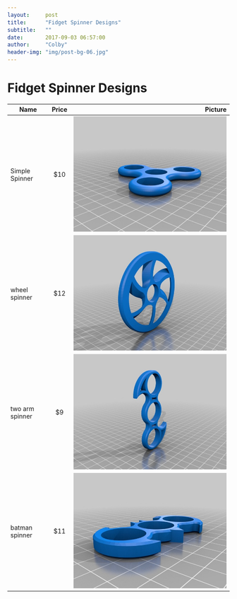 ```yaml
---
layout:     post
title:      "Fidget Spinner Designs"
subtitle:   ""
date:       2017-09-03 06:57:00
author:     "Colby"
header-img: "img/post-bg-06.jpg"
---
```

<h1>Fidget Spinner Designs</h1>

| Name     | Price | Picture       |
| ------------- |:------------:| -----:|
| Simple Spinner|$10 |![alt text](/img/simple-spinner.jpg)| 
| wheel spinner |$12 |![alt text](/img/wheel-spinner.jpg)|
| two arm spinner |$9 |![alt text](/img/two-arm-spinner.jpg)|
| batman spinner|$11 |![alt text](/img/batman-spinner.jpg)| 